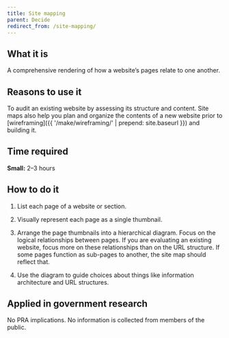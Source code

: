 ```yaml
---
title: Site mapping
parent: Decide
redirect_from: /site-mapping/
---
```


## What it is

A comprehensive rendering of how a website’s pages relate to one another.

## Reasons to use it

To audit an existing website by assessing its structure and content. Site maps also help you plan and organize the contents of a new website prior to [wireframing]({{ '/make/wireframing/' | prepend: site.baseurl }}) and building it.

## Time required

**Small:** 2–3 hours

## How to do it

1. List each page of a website or section.

2. Visually represent each page as a single thumbnail.

3. Arrange the page thumbnails into a hierarchical diagram. Focus on the logical relationships between pages. If you are evaluating an existing website, focus more on these relationships than on the URL structure. If some pages function as sub-pages to another, the site map should reflect that.

4. Use the diagram to guide choices about things like information architecture and URL structures.

## Applied in government research

No PRA implications. No information is collected from members of the public.

